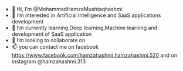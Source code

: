 - 👋 Hi, I’m @MohammadHamzaMushtaqhashmi
- 👀 I’m interested in Artificial Intelligence and SaaS applications development
- 🌱 I’m currently learning Deep learning,Machine learning and development of SaaS application
- 💞️ I’m looking to collaborate on 
- 📫 you can contact me on facebook https://www.facebook.com/hamzahashmi.hamzahashmi.520
and on instagram @hamzahashmi.313

<!---
MohammadHamzaMushtaqhashmi/MohammadHamzaMushtaqhashmi is a ✨ special ✨ repository because its `README.md` (this file) appears on your GitHub profile.
You can click the Preview link to take a look at your changes.
--->

